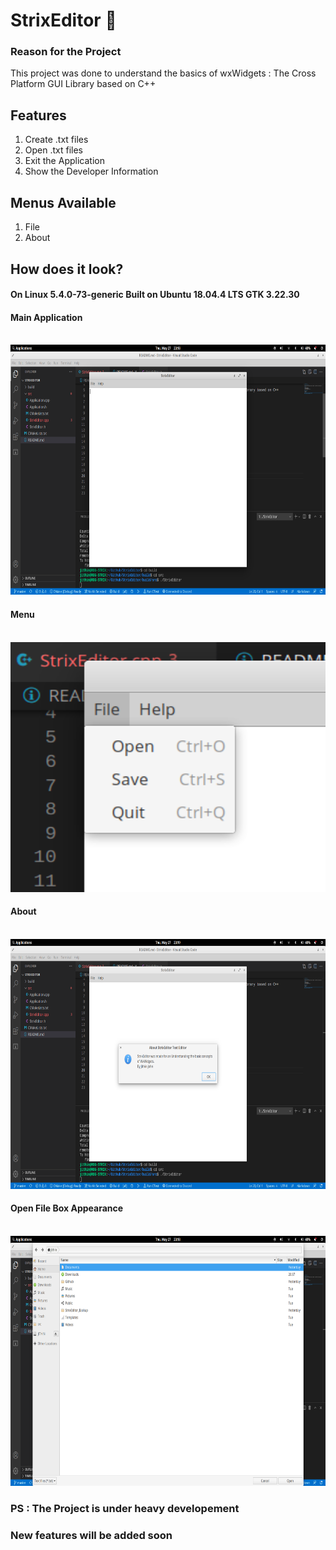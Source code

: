 # StrixEditor :owl:

### Reason for the Project

This project was done to understand the basics of wxWidgets : The Cross Platform GUI Library based on C++

## Features
<ol>
<li>Create .txt files</li>
<li>Open .txt files</li>
<li>Exit the Application</li>
<li>Show the Developer Information</li>
</ol>

## Menus Available
<ol>
<li>File</li>
<li>About</li>
</ol>

## How does it look?
#### On Linux 5.4.0-73-generic Built on Ubuntu 18.04.4 LTS GTK 3.22.30
#### Main Application
<br>
<img height = 400 width = 1000 src = "./screenshots/main.png">
</br>

#### Menu
<br>
<img height = 400 width = 1000 src = "./screenshots/menu.png">
</br>

#### About
<br>
<img height = 400 width = 1000 src = "./screenshots/about.png">
</br>

#### Open File Box Appearance
<br>
<img height = 400 width = 1000 src = "./screenshots/openfile.png">
</br>

### PS : The Project is under heavy developement
### New features will be added soon
